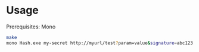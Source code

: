 # Usage

Prerequisites: Mono

```bash
make
mono Hash.exe my-secret http://myurl/test?param=value&signature=abc123
```
